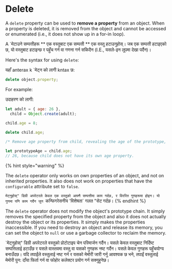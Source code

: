 # Delete

A `delete` property can be used to **remove a property** from an object. When a property is deleted, it is removed from the object and cannot be accessed or enumerated (i.e., it does not show up in a for-in loop).

A `मेटाउने सम्पत्तीहरू ** एक वस्तुबाट एक सम्पत्ती ** एक वस्तु हटाउनुहोस्। जब एक सम्पत्ती हटाइएको छ, यो वस्तुबाट हटाइन्छ र पहुँच गर्न वा गणना गर्न सकिदैन (I.E., यसले-इन लूपमा देखा पर्दैन)।

Here's the syntax for using `delete`:

यहाँ anterax k `मेट्न को लागी kntax छ:

```javascript
delete object.property;
```

For example:

उदाहरण को लागी:

```javascript
let adult = { age: 26 },
  child = Object.create(adult);
  
child.age = 8;

delete child.age;

/* Remove age property from child, revealing the age of the prototype, because then it is not overriden. */

let prototypeAge = child.age;
// 26, because child does not have its own age property.
```

{% hint style="warning" %}


The `delete` operator only works on own properties of an object, and not on inherited properties. It also does not work on properties that have the `configurable` attribute set to `false`.

`मेट्नुहोस्" डिग्री अपरेटरले केवल एक वस्तुको आफ्नै सम्पत्तीमा काम गर्दछ, र विररित गुणहरूमा होइन। यो गुणमा पनि काम गर्दैन जुन `कन्फिगरेसनीय 'विशेषता` गलत "सेट गर्दछ।
{% endhint %}

The `delete` operator does not modify the object's prototype chain. It simply removes the specified property from the object and also it does not actually destroy the object or its properties. It simply makes the properties inaccessible. If you need to destroy an object and release its memory, you can set the object to `null` or use a garbage collector to reclaim the memory.

`मेट्नुहोस्" डिग्री अपरेटरले वस्तुको प्रोटोटाइप चेन परिमार्जन गर्दैन। यसले केवल वस्तुबाट निर्दिष्ट सम्पत्तिलाई हटाउँछ र यसले वास्तवमा वस्तु वा यसको गुणहरू नष्ट गर्दैन। यसले केवल गुणहरू पहुँचयोग्य बनाउँदछ। यदि तपाईंले वस्तुलाई नष्ट गर्न र यसको मेमोरी जारी गर्नु आवश्यक छ भने, तपाईं वस्तुलाई मेमोरी पुन: दाँया फिर्ता गर्न वा फोहोर कलेक्टर प्रयोग गर्न सक्नुहुनेछ।
